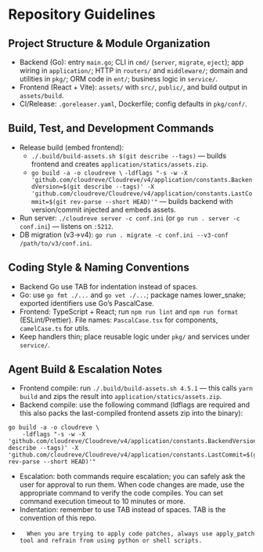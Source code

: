 # Repository Guidelines

## Project Structure & Module Organization
- Backend (Go): entry `main.go`; CLI in `cmd/` (`server`, `migrate`, `eject`); app wiring in `application/`; HTTP in `routers/` and `middleware/`; domain and utilities in `pkg/`; ORM code in `ent/`; business logic in `service/`.
- Frontend (React + Vite): `assets/` with `src/`, `public/`, and build output in `assets/build`.
- CI/Release: `.goreleaser.yaml`, Dockerfile; config defaults in `pkg/conf/`.

## Build, Test, and Development Commands
- Release build (embed frontend):
  - `./.build/build-assets.sh $(git describe --tags)` — builds frontend and creates `application/statics/assets.zip`.
  - `go build -a -o cloudreve \`
    `-ldflags "-s -w -X 'github.com/cloudreve/Cloudreve/v4/application/constants.BackendVersion=$(git describe --tags)' -X 'github.com/cloudreve/Cloudreve/v4/application/constants.LastCommit=$(git rev-parse --short HEAD)'"` — builds backend with version/commit injected and embeds assets.
- Run server: `./cloudreve server -c conf.ini` (or `go run . server -c conf.ini`) — listens on `:5212`.
- DB migration (v3→v4): `go run . migrate -c conf.ini --v3-conf /path/to/v3/conf.ini`.

## Coding Style & Naming Conventions
- Backend Go use TAB for indentation instead of spaces.
- Go: use `go fmt ./...` and `go vet ./...`; package names lower_snake; exported identifiers use Go’s PascalCase.
- Frontend: TypeScript + React; run `npm run lint` and `npm run format` (ESLint/Prettier). File names: `PascalCase.tsx` for components, `camelCase.ts` for utils.
- Keep handlers thin; place reusable logic under `pkg/` and services under `service/`.

## Agent Build & Escalation Notes
-	Frontend compile: run `./.build/build-assets.sh 4.5.1` — this calls `yarn build` and zips the result into `application/statics/assets.zip`.
-	Backend compile: use the following command (ldflags are required and this also packs the last-compiled frontend assets zip into the binary):

```
go build -a -o cloudreve \
	-ldflags "-s -w -X 'github.com/cloudreve/Cloudreve/v4/application/constants.BackendVersion=$(git describe --tags)' -X 'github.com/cloudreve/Cloudreve/v4/application/constants.LastCommit=$(git rev-parse --short HEAD)'"
```

-	Escalation: both commands require escalation; you can safely ask the user for approval to run them. When code changes are made, use the appropriate command to verify the code compiles. You can set command execution timeout to 10 minutes or more.
-	Indentation: remember to use TAB instead of spaces. TAB is the convention of this repo.
-       When you are trying to apply code patches, always use apply_patch tool and refrain from using python or shell scripts.
